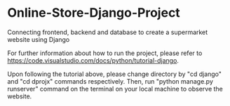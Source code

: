 # Online-Store-Django-Project
Connecting frontend, backend and database to create a supermarket website using Django

For further information about how to run the project, please refer to https://code.visualstudio.com/docs/python/tutorial-django.

Upon following the tutorial above, please change directory by "cd django" and "cd dprojx" commands respectively.
Then, run "python manage.py runserver" command on the terminal on your local machine to observe the website.
